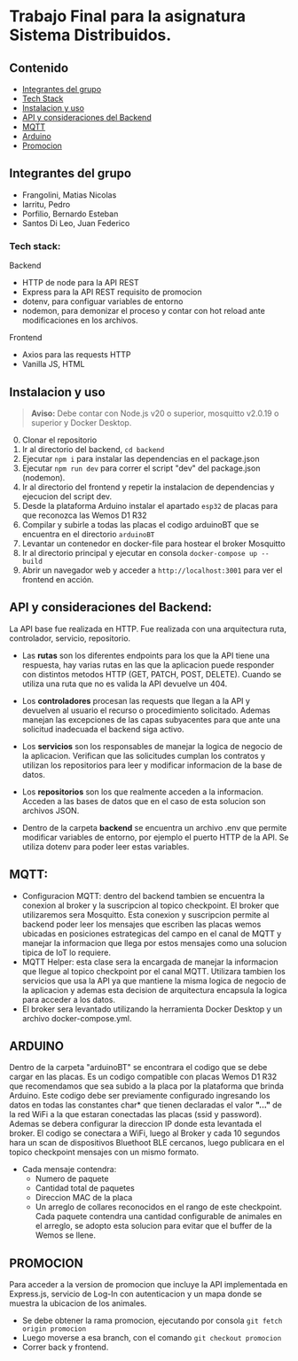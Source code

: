 # Trabajo Final para la asignatura Sistema Distribuidos. 

## Contenido
- [Integrantes del grupo](#integrantes-del-grupo)
- [Tech Stack](#tech-stack)
- [Instalacion y uso](#instalacion-y-uso)
- [API y consideraciones del Backend](#api-y-consideraciones-del-backend)
- [MQTT](#mqtt)
- [Arduino](#arduino)
- [Promocion](#promocion)

## Integrantes del grupo
- Frangolini, Matias Nicolas
- Iarritu, Pedro
- Porfilio, Bernardo Esteban
- Santos Di Leo, Juan Federico

### Tech stack:
Backend
- HTTP de node para la API REST
- Express para la API REST requisito de promocion
- dotenv, para configuar variables de entorno
- nodemon, para demonizar el proceso y contar con hot reload ante modificaciones en los archivos.

Frontend
- Axios para las requests HTTP
- Vanilla JS, HTML

## Instalacion y uso
> **Aviso:**
> Debe contar con Node.js v20 o superior, mosquitto v2.0.19 o superior y Docker Desktop.
0. Clonar el repositorio
1. Ir al directorio del backend, `cd backend`
2. Ejecutar `npm i` para instalar las dependencias en el package.json
3. Ejecutar `npm run dev` para correr el script "dev" del package.json (nodemon).
4. Ir al directorio del frontend y repetir la instalacion de dependencias y ejecucion del script dev.
5. Desde la plataforma Arduino instalar el apartado `esp32` de placas para que reconozca las Wemos D1 R32
6. Compilar y subirle a todas las placas el codigo arduinoBT que se encuentra en el directorio `arduinoBT`
7. Levantar un contenedor en docker-file para hostear el broker Mosquitto
8. Ir al directorio principal y ejecutar en consola `docker-compose up --build`
9. Abrir un navegador web y acceder a `http://localhost:3001` para ver el frontend en acción.

## API y consideraciones del Backend:
La API base fue realizada en HTTP. 
Fue realizada con una arquitectura ruta, controlador, servicio, repositorio.
- Las **rutas** son los diferentes endpoints para los que la API tiene una respuesta, hay varias rutas en las que la aplicacion puede responder con distintos metodos HTTP (GET, PATCH, POST, DELETE). Cuando se utiliza una ruta que no es valida la API devuelve un 404.
- Los **controladores** procesan las requests que llegan a la API y devuelven al usuario el recurso o procedimiento solicitado. Ademas manejan las excepciones de las capas subyacentes para que ante una solicitud inadecuada el backend siga activo.
- Los **servicios** son los responsables de manejar la logica de negocio de la aplicacion. Verifican que las solicitudes cumplan los contratos y utilizan los repositorios para leer y modificar informacion de la base de datos.
- Los **repositorios** son los que realmente acceden a la informacion. Acceden a las bases de datos que en el caso de esta solucion son archivos JSON.

- Dentro de la carpeta **backend** se encuentra un archivo .env que permite modificar variables de entorno, por ejemplo el puerto HTTP de la API. Se utiliza dotenv para poder leer estas variables.

## MQTT:
- Configuracion MQTT: dentro del backend tambien se encuentra la conexion al broker y la suscripcion al topico checkpoint. El broker que utilizaremos sera Mosquitto. Esta conexion y suscripcion permite al backend poder leer los mensajes que escriben las placas wemos ubicadas en posiciones estrategicas del campo en el canal de MQTT y manejar la informacion que llega por estos mensajes como una solucion tipica de IoT lo requiere.
- MQTT Helper: esta clase sera la encargada de manejar la informacion que llegue al topico checkpoint por el canal MQTT. Utilizara tambien los servicios que usa la API ya que mantiene la misma logica de negocio de la aplicacion y ademas esta decision de arquitectura encapsula la logica para acceder a los datos.
- El broker sera levantado utilizando la herramienta Docker Desktop y un archivo docker-compose.yml. 

## ARDUINO
Dentro de la carpeta "arduinoBT" se encontrara el codigo que se debe cargar en las placas. Es un codigo compatible con placas Wemos D1 R32 que recomendamos que sea subido a la placa por la plataforma que brinda Arduino.
Este codigo debe ser previamente configurado ingresando los datos en todas las constantes char* que tienen declaradas el valor **"..."** de la red WiFi a la que estaran conectadas las placas (ssid y password). 
Ademas se debera configurar la direccion IP donde esta levantada el broker. 
El codigo se conectara a WiFi, luego al Broker y cada 10 segundos hara un scan de dispositivos Bluethoot BLE cercanos, luego publicara en el topico checkpoint mensajes con un mismo formato. 
- Cada mensaje contendra:
  - Numero de paquete 
  - Cantidad total de paquetes
  - Direccion MAC de la placa
  - Un arreglo de collares reconocidos en el rango de este checkpoint. Cada paquete contendra una cantidad configurable de animales en el arreglo, se adopto esta solucion para evitar que el buffer de la Wemos se llene.

## PROMOCION
Para acceder a la version de promocion que incluye la API implementada en Express.js, servicio de Log-In con autenticacion y un mapa donde se muestra la ubicacion de los animales.
  - Se debe obtener la rama promocion, ejecutando por consola `git fetch origin promocion`
  - Luego moverse a esa branch, con el comando `git checkout promocion`
  - Correr back y frontend.
